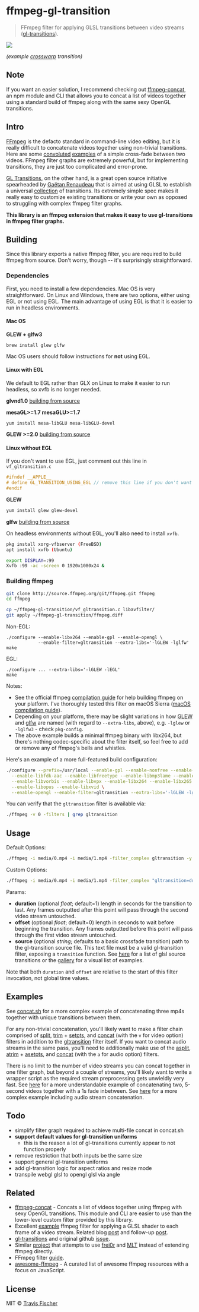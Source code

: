 # ffmpeg-gl-transition

> FFmpeg filter for applying GLSL transitions between video streams ([gl-transitions](https://gl-transitions.com/)).

![](https://raw.githubusercontent.com/transitive-bullshit/ffmpeg-gl-transition/master/media/crosswarp.gif)

*(example [crosswarp](https://gl-transitions.com/editor/crosswarp) transition)*

## Note

If you want an easier solution, I recommend checking out [ffmpeg-concat](https://github.com/transitive-bullshit/ffmpeg-concat), an npm module and CLI that allows you to concat a list of videos together using a standard build of ffmpeg along with the same sexy OpenGL transitions.

## Intro

[FFmpeg](http://ffmpeg.org/) is the defacto standard in command-line video editing, but it is really difficult to concatenate videos together using non-trivial transitions. Here are some [convoluted](https://superuser.com/questions/778762/crossfade-between-2-videos-using-ffmpeg) [examples](https://video.stackexchange.com/questions/17502/concate-two-video-file-with-fade-effect-with-ffmpeg-in-linux) of a simple cross-fade between two videos. FFmpeg filter graphs are extremely powerful, but for implementing transitions, they are just too complicated and error-prone.

[GL Transitions](https://gl-transitions.com/), on the other hand, is a great open source initiative spearheaded by [Gaëtan Renaudeau](https://github.com/gre) that is aimed at using GLSL to establish a universal [collection](https://gl-transitions.com/gallery) of transitions. Its extremely simple spec makes it really easy to customize existing transitions or write your own as opposed to struggling with complex ffmpeg filter graphs.

**This library is an ffmpeg extension that makes it easy to use gl-transitions in ffmpeg filter graphs.**


## Building

Since this library exports a native ffmpeg filter, you are required to build ffmpeg from source. Don't worry, though -- it's surprisingly straightforward.

### Dependencies

First, you need to install a few dependencies. Mac OS is very straightforward. On Linux and Windows, there are two options, either using EGL or not using EGL. The main advantage of using EGL is that it is easier to run in headless environments.

#### Mac OS

**GLEW + glfw3**

```
brew install glew glfw
```

Mac OS users should follow instructions for **not** using EGL.

#### Linux with EGL

We default to EGL rather than GLX on Linux to make it easier to run headless, so xvfb is no longer needed.

**glvnd1.0**
[building from source](https://github.com/NVIDIA/libglvnd)

**mesaGL>=1.7 mesaGLU>=1.7**

```base
yum install mesa-libGLU mesa-libGLU-devel
```

**GLEW >=2.0**
[building from source](http://glew.sourceforge.net/)

#### Linux without EGL

If you don't want to use EGL, just comment out this line in `vf_gltransition.c`

```c
#ifndef __APPLE__
# define GL_TRANSITION_USING_EGL // remove this line if you don't want to use EGL
#endif
```

**GLEW**

```bash
yum install glew glew-devel
```

**glfw**
[building from source](http://www.glfw.org/)

On headless environments without EGL, you'll also need to install `xvfb`.

```bash
pkg install xorg-vfbserver (FreeBSD)
apt install xvfb (Ubuntu)

export DISPLAY=:99
Xvfb :99 -ac -screen 0 1920x1080x24 &
```

### Building ffmpeg

```bash
git clone http://source.ffmpeg.org/git/ffmpeg.git ffmpeg
cd ffmpeg

cp ~/ffmpeg-gl-transition/vf_gltransition.c libavfilter/
git apply ~/ffmpeg-gl-transition/ffmpeg.diff

```

Non-EGL:
```base
./configure --enable-libx264 --enable-gpl --enable-opengl \
            --enable-filter=gltransition --extra-libs='-lGLEW -lglfw'
make
```

EGL:
```base
./configure ... --extra-libs='-lGLEW -lEGL'
make
```

Notes:
- See the official ffmpeg [compilation guide](https://trac.ffmpeg.org/wiki/CompilationGuide) for help building ffmpeg on your platform. I've thoroughly tested this filter on macOS Sierra ([macOS compilation guide](https://trac.ffmpeg.org/wiki/CompilationGuide/macOS)).
- Depending on your platform, there may be slight variations in how [GLEW](http://glew.sourceforge.net/) and [glfw](http://www.glfw.org/) are named (with regard to `--extra-libs`, above), e.g. `-lglew` or `-lglfw3` - check `pkg-config`.
- The above example builds a minimal ffmpeg binary with libx264, but there's nothing codec-specific about the filter itself, so feel free to add or remove any of ffmpeg's bells and whistles.

Here's an example of a more full-featured build configuration:

```bash
./configure --prefix=/usr/local --enable-gpl --enable-nonfree --enable-libass \
  --enable-libfdk-aac --enable-libfreetype --enable-libmp3lame --enable-libtheora \
  --enable-libvorbis --enable-libvpx --enable-libx264 --enable-libx265 \
  --enable-libopus --enable-libxvid \
  --enable-opengl --enable-filter=gltransition --extra-libs='-lGLEW -lglfw'
```

You can verify that the `gltransition` filter is available via:

```bash
./ffmpeg -v 0 -filters | grep gltransition
```

## Usage

Default Options:
```bash
./ffmpeg -i media/0.mp4 -i media/1.mp4 -filter_complex gltransition -y out.mp4
```

Custom Options:
```bash
./ffmpeg -i media/0.mp4 -i media/1.mp4 -filter_complex "gltransition=duration=4:offset=1.5:source=crosswarp.glsl" -y out.mp4
```

Params:
- **duration** (optional *float*; default=1) length in seconds for the transition to last. Any frames outputted after this point will pass through the second video stream untouched.
- **offset** (optional *float*; default=0) length in seconds to wait before beginning the transition. Any frames outputted before this point will pass through the first video stream untouched.
- **source** (optional *string*; defaults to a basic crossfade transition) path to the gl-transition source file. This text file must be a valid gl-transition filter, exposing a `transition` function. See [here](https://github.com/gl-transitions/gl-transitions/tree/master/transitions) for a list of glsl source transitions or the [gallery](https://gl-transitions.com/gallery) for a visual list of examples.

Note that both `duration` and `offset` are relative to the start of this filter invocation, not global time values.

## Examples

See [concat.sh](https://github.com/transitive-bullshit/ffmpeg-gl-transition/blob/master/concat.sh) for a more complex example of concatenating three mp4s together with unique transitions between them.

For any non-trivial concatenation, you'll likely want to make a filter chain comprised of [split](https://ffmpeg.org/ffmpeg-filters.html#split_002c-asplit), [trim](https://ffmpeg.org/ffmpeg-filters.html#trim) + [setpts](https://ffmpeg.org/ffmpeg-filters.html#setpts_002c-asetpts), and [concat](https://ffmpeg.org/ffmpeg-filters.html#concat) (with the `v` for video option) filters in addition to the [gltransition](https://github.com/transitive-bullshit/ffmpeg-gl-transition) filter itself. If you want to concat audio streams in the same pass, you'll need to additionally make use of the [asplit](https://ffmpeg.org/ffmpeg-filters.html#split_002c-asplit), [atrim](https://ffmpeg.org/ffmpeg-filters.html#atrim) + [asetpts](https://ffmpeg.org/ffmpeg-filters.html#setpts_002c-asetpts), and [concat](https://ffmpeg.org/ffmpeg-filters.html#concat) (with the `a` for audio option) filters.

There is no limit to the number of video streams you can concat together in one filter graph, but beyond a couple of streams, you'll likely want to write a wrapper script as the required stream preprocessing gets unwieldly very fast.  See [here](https://github.com/transitive-bullshit/ffmpeg-gl-transition/issues/2#issuecomment-352163624) for a more understandable example of concatenating two, 5-second videos together with a 1s fade inbetween. See [here](https://github.com/transitive-bullshit/ffmpeg-gl-transition/issues/4#issue-284723457) for a more complex example including audio stream concatenation.

## Todo

- simplify filter graph required to achieve multi-file concat in concat.sh
- **support default values for gl-transition uniforms**
  - this is the reason a lot of gl-transitions currently appear to not function properly
- remove restriction that both inputs be the same size
- support general gl-transition uniforms
- add gl-transition logic for aspect ratios and resize mode
- transpile webgl glsl to opengl glsl via angle

## Related

- [ffmpeg-concat](https://github.com/transitive-bullshit/ffmpeg-concat) - Concats a list of videos together using ffmpeg with sexy OpenGL transitions. This module and CLI are easier to use than the lower-level custom filter provided by this library.
- Excellent [example](https://github.com/nervous-systems/ffmpeg-opengl) ffmpeg filter for applying a GLSL shader to each frame of a video stream. Related blog [post](https://nervous.io/ffmpeg/opengl/2017/01/31/ffmpeg-opengl/) and follow-up [post](https://nervous.io/ffmpeg/opengl/2017/05/15/ffmpeg-pbo-yuv/).
- [gl-transitions](https://gl-transitions.com/) and original github [issue](https://github.com/gre/transitions.glsl.io/issues/56).
- Similar [project](https://github.com/rectalogic/shad0r) that attempts to use [frei0r](https://www.dyne.org/software/frei0r/) and [MLT](https://www.mltframework.org/) instead of extending ffmpeg directly.
- FFmpeg filter [guide](https://raw.githubusercontent.com/FFmpeg/FFmpeg/master/doc/writing_filters.txt).
- [awesome-ffmpeg](https://github.com/transitive-bullshit/awesome-ffmpeg) - A curated list of awesome ffmpeg resources with a focus on JavaScript.

## License

MIT © [Travis Fischer](https://github.com/transitive-bullshit)
